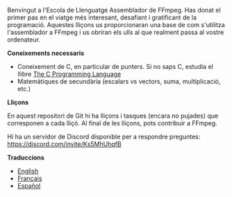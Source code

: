 Benvingut a l'Escola de Llenguatge Assemblador de FFmpeg. Has donat el primer pas en el viatge més interesant,
desafiant i gratificant de la programació. Aquestes lliçons us proporcionaran una base de com s'utilitza
l'assemblador a FFmpeg i us obriran els ulls al que realment passa al vostre ordenateur.

**Coneixements necessaris**

* Coneixement de C, en particular de punters. Si no saps C, estudia el llibre [The C Programming Language](https://en.wikipedia.org/wiki/The_C_Programming_Language)
* Matemàtiques de secundària (escalars vs vectors, suma, multiplicació, etc.)

**Lliçons**

En aquest repositori de Git hi ha lliçons i tasques (encara no pujades) que corresponen a cada lliçó. Al final de les lliçons, pots contribuir a FFmpeg.

Hi ha un servidor de Discord disponible per a respondre preguntes:
https://discord.com/invite/Ks5MhUhqfB

**Traduccions**

* [English](./README.md)
* [Français](./README.fr.md)
* [Español](./README.es.md)
